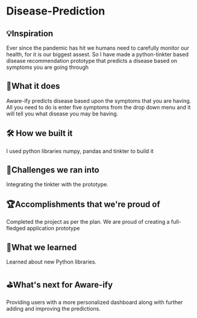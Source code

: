 # Disease-Prediction

## 💡Inspiration
Ever since the pandemic has hit we humans need to carefully monitor our health, for it is our biggest assest. So I have made a python-tinkter based disease recommendation prototype that predicts a disease based on symptoms you are going through

## 🧩What it does
Aware-ify predicts disease based upon the symptoms that you are having. All you need to do is enter five symptoms from the drop down menu and it will tell you what disease you may be having.

## 🛠 How we built it
I used python libraries numpy, pandas and tinkter to build it 

## 🎯Challenges we ran into
Integrating the tinkter with the prototype.

## 🏆Accomplishments that we're proud of
Completed the project as per the plan. We are proud of creating a full-fledged application prototype 

## 📖What we learned
Learned about new Python libraries.

## ⛳️What's next for Aware-ify
Providing users with a more personalized dashboard along with further adding and improving the predictions.
